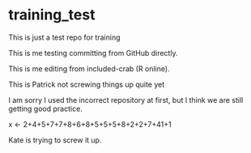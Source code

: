 # training_test
This is just a test repo for training

This is me testing committing from GitHub directly.

This is me editing from included-crab (R online).

This is Patrick not screwing things up quite yet

I am sorry I used the incorrect repository at first, but I think we are still getting good practice.

x <- 2+4+5+7+7+8+6+8+5+5+5+8+2+2+7+41+1

Kate is trying to screw it up.